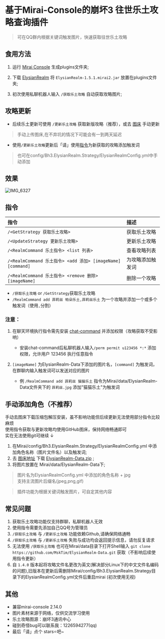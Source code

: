 # 基于Mirai-Console的崩坏3 往世乐土攻略查询插件

> 可在QQ群内根据关键词触发图片，快速获取往世乐土攻略

## 食用方法

1. 运行 [Mirai Console](https://github.com/mamoe/mirai) 生成plugins文件夹;

2. 下载 [ElysianRealm](https://github.com/MskTim/Bh3-ElysianRealm-Strategy/releases) 将 `ElysianRealm-1.5.1.mirai2.jar` 放置在plugins文件夹;

3. 初次使用私聊机器人输入 `/获取乐土攻略` 自动获取攻略图片;

## 攻略更新

- 后续乐土更新可使用 `/更新乐土攻略` 获取新版攻略（推荐），或去 [图床](https://github.com/MskTim/ElysianRealm-Data) 手动更新  

> 手动上传图床,在不弃坑的情况下可能会有一到两天延迟  

 - 使用`/更新乐土攻略`更新后「请」使用[指令](#指令)为新获取的攻略添加触发词   
> 也可在config/Bh3.ElysianRealm.Strategy/ElysianRealmConfig.yml中手动添加
## 效果

![IMG_6327](https://user-images.githubusercontent.com/87525977/187026836-b4310fe8-b213-4249-91f3-e0864f8c4d84.PNG)

## 指令
| 指令                                                       | 描述              |
|:---------------------------------------------------------|:----------------|
| `/<GetStrategy 获取乐土攻略>`                                  | 获取乐土攻略          |
| `/<UpdateStrategy 更新乐土攻略>`                               | 更新乐土攻略          |
| `/<RealmCommand 乐土指令> <list 列表>`                         | 查看攻略列表          |
| `/<RealmCommand 乐土指令> <add 添加> [imageName] [command]`    | 为攻略添加触发词        |
| `/<RealmCommand 乐土指令> <remove 删除> [imageName]`           | 删除一个攻略          |

- `/获取乐土攻略` or `/GetStrategy`获取乐土攻略
- `/RealmCommand add 菲莉丝 帕朵乐土,菲莉丝乐土` 为一个攻略并添加一个或多个触发词（使用`,`分割）


### 注意：  
1. 在聊天环境执行指令需先安装 [chat-command](https://github.com/project-mirai/chat-command) 并添加权限（攻略获取不受影响）  
   - 安装chat-command后私聊机器人输入`/perm permit u123456 *:*` 添加权限，允许用户 123456 执行任意指令
   
2. `[imageName]` 为ElysianRealm-Data下添加的图片名，`[command]` 为触发词，在群聊内输入触发词可以发送对应的图片
   - 例 `/RealmCommand add 菲莉丝 猫猫乐土` 指令为Mirai/data/ElysianRealm-Data文件夹下的 `菲莉丝.jpg` 添加"猫猫乐土"为触发词

## 手动添加角色（不推荐）

手动去图床下载压缩包解压安装，虽不影响功能但后续更新无法使用部分指令比较麻烦  
使用指令获取与更新攻略均使用GitHub图床，保持网络畅通即可  
实在无法使用git可继续 ↓

1. 在Mirai/config/Bh3.ElysianRealm.Strategy/ElysianRealmConfig.yml 中添加角色名称（图片文件名）以及触发词;
2. 去 [图床地址](https://github.com/MskTim/ElysianRealm-Data) 下载 [ElysianRealm-Data.zip](https://github.com/MskTim/ElysianRealm-Data/releases) ;
3. 将图片放置在 Mirai/data/ElysianRealm-Data下;

> 图片名为ElysianRealmConfig.yml 中添加的角色名称 + jpg  
  支持主流图片后缀名(jpeg,png,gif)

> 插件功能为根据关键词触发图片，可自定其他内容

## 常见问题
1. 获取乐土攻略功能仅支持群聊，私聊机器人无效
2. 使用指令需要先添加自己QQ号为管理员
3.  `/获取乐土攻略` 与 `/更新乐土攻略` 功能依赖Github,请确保网络通畅
4.  `/获取乐土攻略` 与 `/更新乐土攻略` 失败与成功均会返回提示信息，请勿反复请求
5. 无法使用 `/获取乐土攻略` 也可在Mirai/data目录下打开Shell输入 `git clone https://github.com/MskTim/ElysianRealm-Data.git` 获取（不影响后续使用指令更新）
6. 自 `1.4.0` 版本起将攻略文件名更改为英文(解决部分Linux下的中文文件名编码的问题),旧版本在更新后需删除Mirai/config/Bh3.ElysianRealm.Strategy目录下的ElysianRealmConfig.yml文件后重启mirai (初次使用无视)

## 其他
- 兼容mirai-console 2.14.0
- 图片素材来源于网络，仅供交流学习使用
- 乐土攻略图源：崩坏3通讯中心
- 碰到奇怪bug可以联系我：1226594277(qq)
- 最后「请」点个 stars⭐吧~
